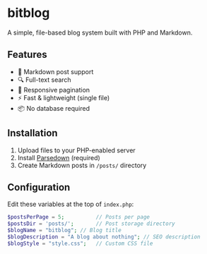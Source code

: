 # bitblog

A simple, file-based blog system built with PHP and Markdown.

## Features

- 📝 Markdown post support
- 🔍 Full-text search
- 📱 Responsive pagination
- ⚡ Fast & lightweight (single file)
- 📦 No database required

## Installation

1. Upload files to your PHP-enabled server
2. Install [Parsedown](https://github.com/erusev/parsedown) (required)
3. Create Markdown posts in `/posts/` directory

## Configuration

Edit these variables at the top of `index.php`:
```php
$postsPerPage = 5;          // Posts per page
$postsDir = 'posts/';       // Post storage directory
$blogName = "bitblog"; // Blog title  
$blogDescription = "A blog about nothing"; // SEO description
$blogStyle = "style.css";   // Custom CSS file
